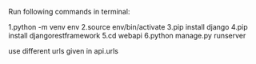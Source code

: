 Run following commands in terminal:


1.python -m venv env
2.source env/bin/activate
3.pip install django
4.pip install djangorestframework
5.cd webapi
6.python manage.py runserver


use different urls given in api.urls


